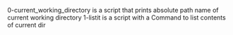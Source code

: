 0-current_working_directory is a script that prints absolute path name of current working directory
1-listit is a script with a Command to list contents of current dir
